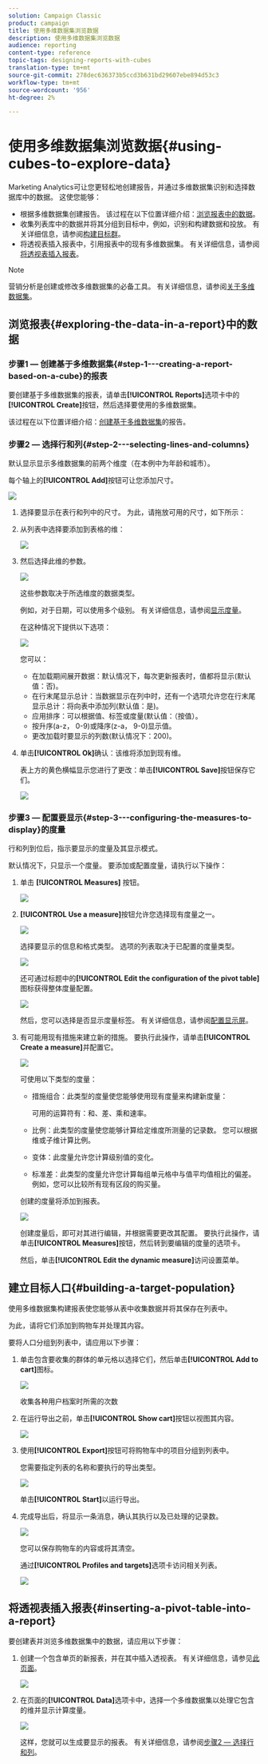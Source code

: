 ```yaml
---
solution: Campaign Classic
product: campaign
title: 使用多维数据集浏览数据
description: 使用多维数据集浏览数据
audience: reporting
content-type: reference
topic-tags: designing-reports-with-cubes
translation-type: tm+mt
source-git-commit: 278dec636373b5ccd3b631bd29607ebe894d53c3
workflow-type: tm+mt
source-wordcount: '956'
ht-degree: 2%

---
```



# 使用多维数据集浏览数据{#using-cubes-to-explore-data}

Marketing Analytics可让您更轻松地创建报告，并通过多维数据集识别和选择数据库中的数据。 这使您能够：

* 根据多维数据集创建报告。 该过程在以下位置详细介绍：[浏览报表中的数据](#exploring-the-data-in-a-report)。
* 收集列表库中的数据并将其分组到目标中，例如，识别和构建数据和投放。 有关详细信息，请参阅[构建目标群](#building-a-target-population)。
* 将透视表插入报表中，引用报表中的现有多维数据集。 有关详细信息，请参阅[将透视表插入报表](#inserting-a-pivot-table-into-a-report)。

>[!NOTE]
>
>营销分析是创建或修改多维数据集的必备工具。 有关详细信息，请参阅[关于多维数据集](../../reporting/using/about-cubes.md)。

## 浏览报表{#exploring-the-data-in-a-report}中的数据

### 步骤1 — 创建基于多维数据集{#step-1---creating-a-report-based-on-a-cube}的报表

要创建基于多维数据集的报表，请单击&#x200B;**[!UICONTROL Reports]**&#x200B;选项卡中的&#x200B;**[!UICONTROL Create]**&#x200B;按钮，然后选择要使用的多维数据集。

该过程在以下位置详细介绍：[创建基于多维数据集](../../reporting/using/creating-indicators.md#creating-a-report-based-on-a-cube)的报告。

### 步骤2 — 选择行和列{#step-2---selecting-lines-and-columns}

默认显示显示多维数据集的前两个维度（在本例中为年龄和城市）。

每个轴上的&#x200B;**[!UICONTROL Add]**&#x200B;按钮可让您添加尺寸。

![](assets/s_advuser_cube_in_report_03.png)

1. 选择要显示在表行和列中的尺寸。 为此，请拖放可用的尺寸，如下所示：
1. 从列表中选择要添加到表格的维：

   ![](assets/s_advuser_cube_in_report_04.png)

1. 然后选择此维的参数。

   ![](assets/s_advuser_cube_in_report_04b.png)

   这些参数取决于所选维度的数据类型。

   例如，对于日期，可以使用多个级别。 有关详细信息，请参阅[显示度量](../../reporting/using/concepts-and-methodology.md#displaying-measures)。

   在这种情况下提供以下选项：

   ![](assets/s_advuser_cube_in_report_config2.png)

   您可以：

   * 在加载期间展开数据：默认情况下，每次更新报表时，值都将显示(默认值：否)。
   * 在行末尾显示总计：当数据显示在列中时，还有一个选项允许您在行末尾显示总计：将向表中添加列(默认值：是)。
   * 应用排序：可以根据值、标签或度量(默认值：（按值）。
   * 按升序(a-z， 0-9)或降序(z-a， 9-0)显示值。
   * 更改加载时要显示的列数(默认情况下：200)。

1. 单击&#x200B;**[!UICONTROL Ok]**&#x200B;确认：该维将添加到现有维。

   表上方的黄色横幅显示您进行了更改：单击&#x200B;**[!UICONTROL Save]**&#x200B;按钮保存它们。

   ![](assets/s_advuser_cube_in_report_04c.png)

### 步骤3 — 配置要显示{#step-3---configuring-the-measures-to-display}的度量

行和列到位后，指示要显示的度量及其显示模式。

默认情况下，只显示一个度量。 要添加或配置度量，请执行以下操作：

1. 单击 **[!UICONTROL Measures]** 按钮。

   ![](assets/s_advuser_cube_in_report_05.png)

1. **[!UICONTROL Use a measure]**&#x200B;按钮允许您选择现有度量之一。

   ![](assets/s_advuser_cube_in_report_08.png)

   选择要显示的信息和格式类型。 选项的列表取决于已配置的度量类型。

   ![](assets/s_advuser_cube_in_report_09.png)

   还可通过标题中的&#x200B;**[!UICONTROL Edit the configuration of the pivot table]**&#x200B;图标获得整体度量配置。

   ![](assets/s_advuser_cube_in_report_config_02.png)

   然后，您可以选择是否显示度量标签。 有关详细信息，请参阅[配置显示屏](../../reporting/using/concepts-and-methodology.md#configuring-the-display)。

1. 有可能用现有措施来建立新的措施。 要执行此操作，请单击&#x200B;**[!UICONTROL Create a measure]**&#x200B;并配置它。

   ![](assets/s_advuser_cube_in_report_config_02a.png)

   可使用以下类型的度量：

   * 措施组合：此类型的度量使您能够使用现有度量来构建新度量：

      可用的运算符有：和、差、乘和速率。

   * 比例：此类型的度量使您能够计算给定维度所测量的记录数。 您可以根据维或子维计算比例。
   * 变体：此度量允许您计算级别值的变化。
   * 标准差：此类型的度量允许您计算每组单元格中与值平均值相比的偏差。 例如，您可以比较所有现有区段的购买量。

   创建的度量将添加到报表。

   ![](assets/s_advuser_cube_in_report_config_02b.png)

   创建度量后，即可对其进行编辑，并根据需要更改其配置。 要执行此操作，请单击&#x200B;**[!UICONTROL Measures]**&#x200B;按钮，然后转到要编辑的度量的选项卡。

   然后，单击&#x200B;**[!UICONTROL Edit the dynamic measure]**&#x200B;访问设置菜单。

## 建立目标人口{#building-a-target-population}

使用多维数据集构建报表使您能够从表中收集数据并将其保存在列表中。

为此，请将它们添加到购物车并处理其内容。

要将人口分组到列表中，请应用以下步骤：

1. 单击包含要收集的群体的单元格以选择它们，然后单击&#x200B;**[!UICONTROL Add to cart]**&#x200B;图标。

   ![](assets/s_advuser_cube_in_report_config_02c.png)

   收集各种用户档案时所需的次数

1. 在运行导出之前，单击&#x200B;**[!UICONTROL Show cart]**&#x200B;按钮以视图其内容。

   ![](assets/s_advuser_cube_in_report_config_02d.png)

1. 使用&#x200B;**[!UICONTROL Export]**&#x200B;按钮可将购物车中的项目分组到列表中。

   您需要指定列表的名称和要执行的导出类型。

   ![](assets/s-advuser_cube_in_report_config_02e.png)

   单击&#x200B;**[!UICONTROL Start]**&#x200B;以运行导出。

1. 完成导出后，将显示一条消息，确认其执行以及已处理的记录数。

   ![](assets/s_advuser_cube_in_report_config_02f.png)

   您可以保存购物车的内容或将其清空。

   通过&#x200B;**[!UICONTROL Profiles and targets]**&#x200B;选项卡访问相关列表。

   ![](assets/s_advuser_cube_in_report_config_02g.png)

## 将透视表插入报表{#inserting-a-pivot-table-into-a-report}

要创建表并浏览多维数据集中的数据，请应用以下步骤：

1. 创建一个包含单页的新报表，并在其中插入透视表。 有关详细信息，请参见[此页面](../../reporting/using/creating-a-table.md#creating-a-breakdown-or-pivot-table)。

   ![](assets/s_advuser_cube_in_report_01.png)

1. 在页面的&#x200B;**[!UICONTROL Data]**&#x200B;选项卡中，选择一个多维数据集以处理它包含的维并显示计算度量。

   ![](assets/s_advuser_cube_in_report_02.png)

   这样，您就可以生成要显示的报表。 有关详细信息，请参阅[步骤2 — 选择行和列](#step-2---selecting-lines-and-columns)。

